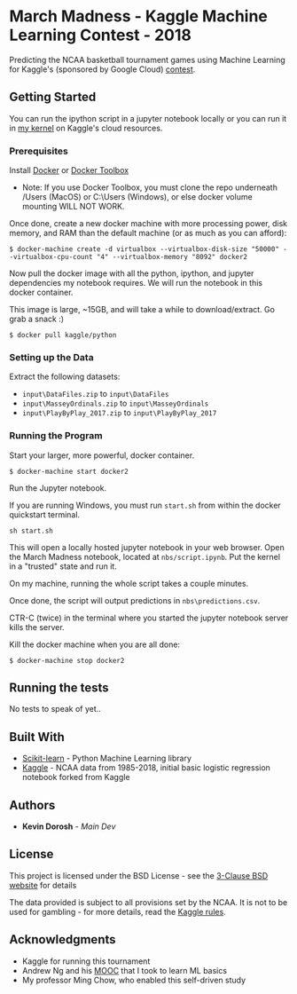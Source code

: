 # March Madness - Kaggle Machine Learning Contest - 2018

Predicting the NCAA basketball tournament games using Machine Learning for Kaggle's (sponsored by Google Cloud) [contest](https://www.kaggle.com/c/mens-machine-learning-competition-2018).

## Getting Started

You can run the ipython script in a jupyter notebook locally or you can run it in [my kernel](https://www.kaggle.com/kdorosh/basic-starter-kernel-ncaa-men-s-dataset) on Kaggle's cloud resources.

### Prerequisites

Install [Docker](https://store.docker.com/search?type=edition&offering=community) or [Docker Toolbox](https://docs.docker.com/toolbox/overview/#ready-to-get-started)

* Note: If you use Docker Toolbox, you must clone the repo underneath /Users (MacOS) or C:\Users (Windows), or else docker volume mounting WILL NOT WORK.

Once done, create a new docker machine with more processing power, disk memory, and RAM than the default machine (or as much as you can afford):

```
$ docker-machine create -d virtualbox --virtualbox-disk-size "50000" --virtualbox-cpu-count "4" --virtualbox-memory "8092" docker2
```

Now pull the docker image with all the python, ipython, and jupyter dependencies my notebook requires. We will run the notebook in this docker container.

This image is large, ~15GB, and will take a while to download/extract. Go grab a snack :)

```
$ docker pull kaggle/python
```

### Setting up the Data

Extract the following datasets:

* `input\DataFiles.zip` to `input\DataFiles`
* `input\MasseyOrdinals.zip` to `input\MasseyOrdinals`
* `input\PlayByPlay_2017.zip` to `input\PlayByPlay_2017`

### Running the Program

Start your larger, more powerful, docker container.

```
$ docker-machine start docker2
```

Run the Jupyter notebook.

If you are running Windows, you must run `start.sh` from within the docker quickstart terminal.

```
sh start.sh
```

This will open a locally hosted jupyter notebook in your web browser. Open the March Madness notebook, located at `nbs/script.ipynb`. Put the kernel in a "trusted" state and run it.

On my machine, running the whole script takes a couple minutes.

Once done, the script will output predictions in `nbs\predictions.csv`.

CTR-C (twice) in the terminal where you started the jupyter notebook server kills the server.

Kill the docker machine when you are all done:

```
$ docker-machine stop docker2
```

## Running the tests

No tests to speak of yet..

## Built With

* [Scikit-learn](http://scikit-learn.org/stable/) - Python Machine Learning library
* [Kaggle](https://www.kaggle.com/juliaelliott/basic-starter-kernel-ncaa-men-s-dataset/data) - NCAA data from 1985-2018, initial basic logistic regression notebook forked from Kaggle

## Authors

* **Kevin Dorosh** - *Main Dev*

## License

This project is licensed under the BSD License - see the [3-Clause BSD website](https://opensource.org/licenses/BSD-3-Clause) for details

The data provided is subject to all provisions set by the NCAA. It is not to be used for gambling - for more details, read the [Kaggle rules](https://www.kaggle.com/c/mens-machine-learning-competition-2018/rules).

## Acknowledgments

* Kaggle for running this tournament
* Andrew Ng and his [MOOC](https://www.coursera.org/learn/machine-learning/home/welcome) that I took to learn ML basics
* My professor Ming Chow, who enabled this self-driven study